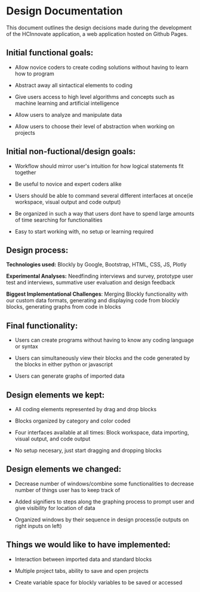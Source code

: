 # Design Documentation
This document outlines the design decisions made during the development of the HCInnovate application, a web application hosted on Github Pages. 


## Initial functional goals: ##

 * Allow novice coders to create coding solutions without having to learn how to program
  
 * Abstract away all sintactical elements to coding
  
 * Give users access to high level algorithms and concepts such as machine learning and artificial intelligence
  
 * Allow users to analyze and manipulate data 
  
 * Allow users to choose their level of abstraction when working on projects
  

## Initial non-fuctional/design goals: ##
  
 * Workflow should mirror user's intuition for how logical statements fit together
  
 * Be useful to novice and expert coders alike
  
 * Users should be able to command several different interfaces at once(ie workspace, visual output and code output)
  
 * Be organized in such a way that users dont have to spend large amounts of time searching for functionalities
  
 * Easy to start working with, no setup or learning required
  
  
## Design process: ##

  **Technologies used:** Blockly by Google, Bootstrap, HTML, CSS, JS, Plotly
  
  **Experimental Analyses:** Needfinding interviews and survey, prototype user test and interviews, summative user evaluation and design feedback
  
  **Biggest Implementational Challenges**: Merging Blockly functionality with our custom data formats, generating and displaying code from blockly blocks, generating graphs from code in blocks
  
  
## Final functionality: ##
  
 * Users can create programs without having to know any coding language or syntax
  
 * Users can simultaneously view their blocks and the code generated by the blocks in either python or javascript
  
 * Users can generate graphs of imported data
  
  
## Design elements we kept: ##
  
 * All coding elements represented by drag and drop blocks
  
 * Blocks organized by category and color coded
  
 * Four interfaces available at all times: Block workspace, data importing, visual output, and code output
  
 * No setup necesary, just start dragging and dropping blocks
  
## Design elements we changed: ##
  
 * Decrease number of windows/combine some functionalities to decrease number of things user has to keep track of
  
 * Added signifiers to steps along the graphing process to prompt user and give visibility for location of data
  
 * Organized windows by their sequence in design process(ie outputs on right inputs on left)
  
## Things we would like to have implemented: ##
  
 * Interaction between imported data and standard blocks
  
 * Multiple project tabs, ability to save and open projects
 
 * Create variable space for blockly variables to be saved or accessed
  
  

  


